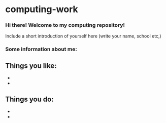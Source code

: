 # computing-work

### Hi there! Welcome to my computing repository!

Include a short introduction of yourself here (write your name, school etc,)

### Some information about me:

Things you like:
-
-
-

Things you do:
-
-
-

